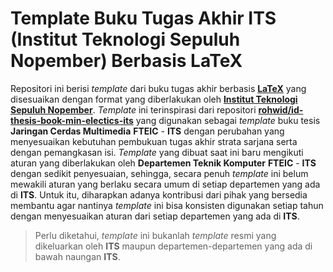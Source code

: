 # Template Buku Tugas Akhir ITS (Institut Teknologi Sepuluh Nopember) Berbasis LaTeX

Repositori ini berisi _template_ dari buku tugas akhir berbasis [**LaTeX**](https://www.latex-project.org/) yang disesuaikan dengan format yang diberlakukan oleh [**Institut Teknologi Sepuluh Nopember**](https://www.its.ac.id/).
_Template_ ini terinspirasi dari repositori [**rohwid/id-thesis-book-min-electics-its**](https://github.com/rohwid/id-thesis-book-min-electics-its) yang digunakan sebagai _template_ buku tesis **Jaringan Cerdas Multimedia** **FTEIC** - **ITS** dengan perubahan yang menyesuaikan kebutuhan pembukuan tugas akhir strata sarjana serta dengan pemangkasan isi.
_Template_ yang dibuat saat ini baru mengikuti aturan yang diberlakukan oleh **Departemen Teknik Komputer** **FTEIC** - **ITS** dengan sedikit penyesuaian, sehingga, secara penuh _template_ ini belum mewakili aturan yang berlaku secara umum di setiap departemen yang ada di **ITS**.
Untuk itu, diharapkan adanya kontribusi dari pihak yang bersedia membantu agar nantinya _template_ ini bisa konsisten digunakan setiap tahun dengan menyesuaikan aturan dari setiap departemen yang ada di **ITS**.

> Perlu diketahui, _template_ ini bukanlah _template_ resmi yang dikeluarkan oleh **ITS** maupun departemen-departemen yang ada di bawah naungan **ITS**.

